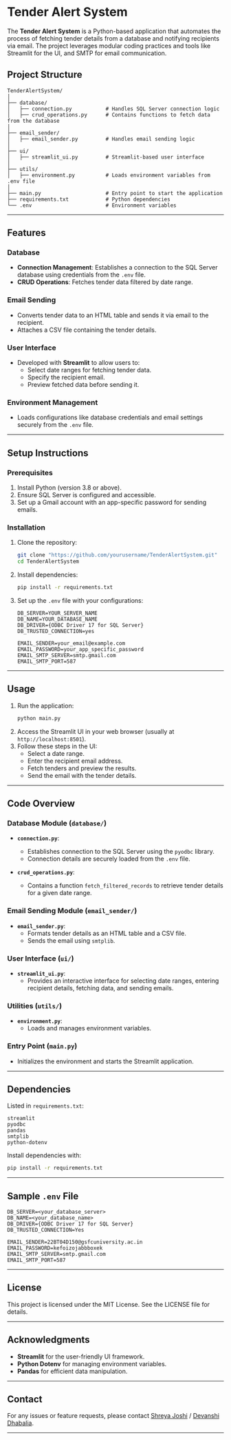 # Tender Alert System

The **Tender Alert System** is a Python-based application that automates the process of fetching tender details from a database and notifying recipients via email. The project leverages modular coding practices and tools like Streamlit for the UI, and SMTP for email communication.

## Project Structure

```plaintext
TenderAlertSystem/
│
├── database/
│   ├── connection.py           # Handles SQL Server connection logic
│   ├── crud_operations.py      # Contains functions to fetch data from the database
│
├── email_sender/
│   ├── email_sender.py         # Handles email sending logic
│
├── ui/
│   ├── streamlit_ui.py         # Streamlit-based user interface
│
├── utils/
│   ├── environment.py          # Loads environment variables from .env file
│
├── main.py                     # Entry point to start the application
├── requirements.txt            # Python dependencies
└── .env                        # Environment variables
```

--------------------------------------------------------------------------------------------------------------------------

## Features

### Database
- **Connection Management**: Establishes a connection to the SQL Server database using credentials from the `.env` file.
- **CRUD Operations**: Fetches tender data filtered by date range.

### Email Sending
- Converts tender data to an HTML table and sends it via email to the recipient.
- Attaches a CSV file containing the tender details.

### User Interface
- Developed with **Streamlit** to allow users to:
  - Select date ranges for fetching tender data.
  - Specify the recipient email.
  - Preview fetched data before sending it.

### Environment Management
- Loads configurations like database credentials and email settings securely from the `.env` file.

--------------------------------------------------------------------------------------------------------------------------

## Setup Instructions

### Prerequisites
1. Install Python (version 3.8 or above).
2. Ensure SQL Server is configured and accessible.
3. Set up a Gmail account with an app-specific password for sending emails.

### Installation
1. Clone the repository:
   ```bash
   git clone "https://github.com/yourusername/TenderAlertSystem.git"
   cd TenderAlertSystem
   ```
2. Install dependencies:
   ```bash
   pip install -r requirements.txt
   ```
3. Set up the `.env` file with your configurations:
   ```plaintext
   DB_SERVER=YOUR_SERVER_NAME
   DB_NAME=YOUR_DATABASE_NAME
   DB_DRIVER={ODBC Driver 17 for SQL Server}
   DB_TRUSTED_CONNECTION=yes

   EMAIL_SENDER=your_email@example.com
   EMAIL_PASSWORD=your_app_specific_password
   EMAIL_SMTP_SERVER=smtp.gmail.com
   EMAIL_SMTP_PORT=587
   ```

---

## Usage

1. Run the application:
   ```bash
   python main.py
   ```
2. Access the Streamlit UI in your web browser (usually at `http://localhost:8501`).
3. Follow these steps in the UI:
   - Select a date range.
   - Enter the recipient email address.
   - Fetch tenders and preview the results.
   - Send the email with the tender details.

--------------------------------------------------------------------------------------------------------------------------

## Code Overview

### Database Module (`database/`)
- **`connection.py`**:
  - Establishes connection to the SQL Server using the `pyodbc` library.
  - Connection details are securely loaded from the `.env` file.

- **`crud_operations.py`**:
  - Contains a function `fetch_filtered_records` to retrieve tender details for a given date range.

### Email Sending Module (`email_sender/`)
- **`email_sender.py`**:
  - Formats tender details as an HTML table and a CSV file.
  - Sends the email using `smtplib`.

### User Interface (`ui/`)
- **`streamlit_ui.py`**:
  - Provides an interactive interface for selecting date ranges, entering recipient details, fetching data, and sending emails.

### Utilities (`utils/`)
- **`environment.py`**:
  - Loads and manages environment variables.

### Entry Point (`main.py`)
- Initializes the environment and starts the Streamlit application.

--------------------------------------------------------------------------------------------------------------------------

## Dependencies

Listed in `requirements.txt`:
```plaintext
streamlit
pyodbc
pandas
smtplib
python-dotenv
```
Install dependencies with:
```bash
pip install -r requirements.txt
```

--------------------------------------------------------------------------------------------------------------------------

## Sample `.env` File

```plaintext
DB_SERVER=<your_database_server>
DB_NAME=<your_database_name>
DB_DRIVER={ODBC Driver 17 for SQL Server}
DB_TRUSTED_CONNECTION=Yes

EMAIL_SENDER=22BT04D150@gsfcuniversity.ac.in
EMAIL_PASSWORD=kefoizojabbboxek
EMAIL_SMTP_SERVER=smtp.gmail.com
EMAIL_SMTP_PORT=587
```

--------------------------------------------------------------------------------------------------------------------------

## License

This project is licensed under the MIT License. See the LICENSE file for details.

--------------------------------------------------------------------------------------------------------------------------

## Acknowledgments

- **Streamlit** for the user-friendly UI framework.
- **Python Dotenv** for managing environment variables.
- **Pandas** for efficient data manipulation.

--------------------------------------------------------------------------------------------------------------------------

## Contact
For any issues or feature requests, please contact
[Shreya Joshi](mailto:shreya.joshi2025@gmail.com) / [Devanshi Dhabalia](mailto:dhabaliadevanshi@gmail.com).

--------------------------------------------------------------------------------------------------------------------------